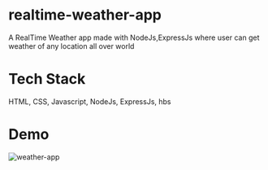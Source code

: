 # realtime-weather-app

A RealTime Weather app made with NodeJs,ExpressJs where user can get weather of any location all over world

# Tech Stack

HTML, CSS, Javascript, NodeJs, ExpressJs, hbs

# Demo

![weather-app](https://user-images.githubusercontent.com/66074167/110011235-33c9a300-7d45-11eb-99e1-dfc3e49f21c7.gif)


